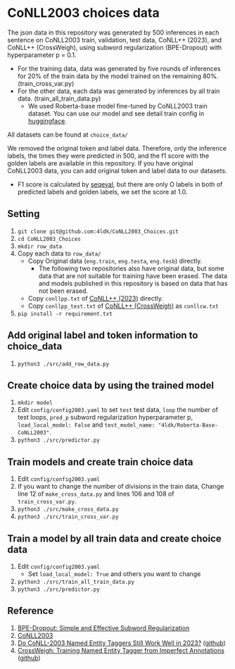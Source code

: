 # CoNLL2003 choices data

The json data in this repository was generated by 500 inferences in each sentence on CoNLL2003 train, validation, test data, CoNLL++ (2023), and CoNLL++ (CrossWeigh), using subword regularization (BPE-Dropout) with hyperparameter p = 0.1.
- For the training data, data was generated by five rounds of inferences for 20% of the train data by the model trained on the remaining 80%. (train_cross_var.py)
- For the other data, each data was generated by inferences by all train data. (train_all_train_data.py)
  - We used Roberta-base model fine-tuned by CoNLL2003 train dataset. You can use our model and see detail train config in [huggingface](https://huggingface.co/4ldk/Roberta-Base-CoNLL2003/blob/main/README.md).

All datasets can be found at `choice_data/`

We removed the original token and label data. Therefore, only the inference labels, the times they were predicted in 500, and the f1 score with the golden labels are available in this repository. If you have original CoNLL2003 data, you can add original token and label data to our datasets.
- F1 score is calculated by [seqeval](https://github.com/chakki-works/seqeval), but there are only O labels in both of predicted labels and golden labels, we set the score at 1.0.

## Setting
1. `git clone git@github.com:4ldk/CoNLL2003_Choices.git`
2. `cd CoNLL2003_Choices`
3. `mkdir row_data`
4. Copy each data to `row_data/`
    - Copy Original data (`eng.train`, `eng.testa`, `eng.tesb`) directly.
        - The following two repositories also have original data, but some data that are not suitable for training have been erased. The data and models published in this repository is based on data that has not been erased.
    - Copy `conllpp.txt` of [CoNLL++ (2023)](https://github.com/ShuhengL/acl2023_conllpp) directly.
    - Copy `conllpp_test.txt` of [CoNLL++ (CrossWeigh)](https://github.com/ZihanWangKi/CrossWeigh) as `conllcw.txt`
5. `pip install -r requirement.txt`

## Add original label and token information to choice_data
1. `python3 ./src/add_row_data.py`

## Create choice data by using the trained model
1. `mkdir model`
2. Edit `config/config2003.yaml` to set `test` test data, `loop` the number of test loops, `pred_p` subword regularization hyperparameter p, `load_local_model: False` and `test_model_name: "4ldk/Roberta-Base-CoNLL2003"`.
3. `python3 ./src/predictor.py`

## Train models and create train choice data
1. Edit `config/config2003.yaml`
2. If you want to change the number of divisions in the train data, Change line 12 of `make_cross_data.py` and lines 106 and 108 of `train_cross_var.py`.
3. `python3 ./src/make_cross_data.py`
4. `python3 ./src/train_cross_var.py`

## Train a model by all train data and create choice data
1. Edit `config/config2003.yaml`
    - Set `load_local_model: True` and others you want to change
2. `python3 ./src/train_all_train_data.py`
3. `python3 ./src/predictor.py`

## Reference
1. [BPE-Dropout: Simple and Effective Subword Regularization](https://aclanthology.org/2020.acl-main.170/)
2. [CoNLL2003](https://www.clips.uantwerpen.be/conll2003/ner/)
3. [Do CoNLL-2003 Named Entity Taggers Still Work Well in 2023?](https://aclanthology.org/2023.acl-long.459.pdf) ([github](https://github.com/ShuhengL/acl2023_conllpp))
4. [CrossWeigh: Training Named Entity Tagger from Imperfect Annotations](https://aclanthology.org/D19-1519/) ([github](https://github.com/ZihanWangKi/CrossWeigh))
